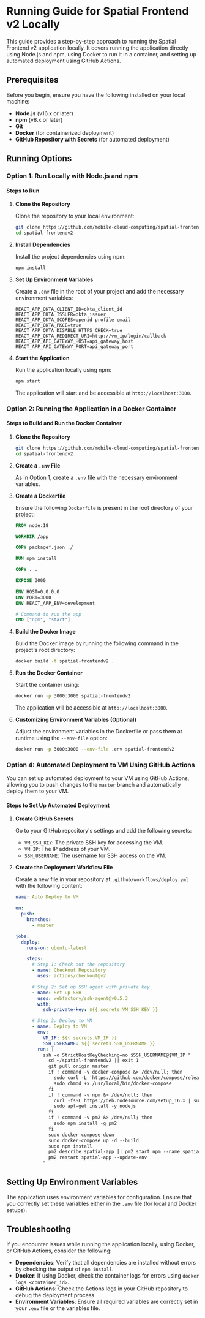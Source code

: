 # Running Guide for Spatial Frontend v2 Locally

This guide provides a step-by-step approach to running the Spatial Frontend v2 application locally. It covers running the application directly using Node.js and npm, using Docker to run it in a container, and setting up automated deployment using GitHub Actions.

## Prerequisites

Before you begin, ensure you have the following installed on your local machine:

- **Node.js** (v16.x or later)
- **npm** (v8.x or later)
- **Git**
- **Docker** (for containerized deployment)
- **GitHub Repository with Secrets** (for automated deployment)

## Running Options

### Option 1: Run Locally with Node.js and npm

#### Steps to Run

1. **Clone the Repository**

   Clone the repository to your local environment:

   ```bash
   git clone https://github.com/mobile-cloud-computing/spatial-frontendv2.git
   cd spatial-frontendv2
   ```

2. **Install Dependencies**

   Install the project dependencies using npm:

   ```bash
   npm install
   ```

3. **Set Up Environment Variables**

   Create a `.env` file in the root of your project and add the necessary environment variables:

   ```env
   REACT_APP_OKTA_CLIENT_ID=okta_client_id
   REACT_APP_OKTA_ISSUER=okta_issuer
   REACT_APP_OKTA_SCOPES=openid profile email
   REACT_APP_OKTA_PKCE=true
   REACT_APP_OKTA_DISABLE_HTTPS_CHECK=true
   REACT_APP_OKTA_REDIRECT_URI=http://vm_ip/login/callback
   REACT_APP_API_GATEWAY_HOST=api_gateway_host
   REACT_APP_API_GATEWAY_PORT=api_gateway_port
   ```

4. **Start the Application**

   Run the application locally using npm:

   ```bash
   npm start
   ```

   The application will start and be accessible at `http://localhost:3000`.

### Option 2: Running the Application in a Docker Container

#### Steps to Build and Run the Docker Container

1. **Clone the Repository**

   ```bash
   git clone https://github.com/mobile-cloud-computing/spatial-frontendv2.git
   cd spatial-frontendv2
   ```

2. **Create a `.env` File**

   As in Option 1, create a `.env` file with the necessary environment variables.

3. **Create a Dockerfile**

   Ensure the following `Dockerfile` is present in the root directory of your project:

   ```dockerfile
   FROM node:18

   WORKDIR /app

   COPY package*.json ./

   RUN npm install

   COPY . .

   EXPOSE 3000

   ENV HOST=0.0.0.0
   ENV PORT=3000
   ENV REACT_APP_ENV=development

   # Command to run the app
   CMD ["npm", "start"]
   ```

4. **Build the Docker Image**

   Build the Docker image by running the following command in the project's root directory:

   ```bash
   docker build -t spatial-frontendv2 .
   ```

5. **Run the Docker Container**

   Start the container using:

   ```bash
   docker run -p 3000:3000 spatial-frontendv2
   ```

   The application will be accessible at `http://localhost:3000`.

6. **Customizing Environment Variables (Optional)**

   Adjust the environment variables in the Dockerfile or pass them at runtime using the `--env-file` option:

   ```bash
   docker run -p 3000:3000 --env-file .env spatial-frontendv2
   ```

### Option 4: Automated Deployment to VM Using GitHub Actions

You can set up automated deployment to your VM using GitHub Actions, allowing you to push changes to the `master` branch and automatically deploy them to your VM.

#### Steps to Set Up Automated Deployment

1. **Create GitHub Secrets**

   Go to your GitHub repository's settings and add the following secrets:

   - `VM_SSH_KEY`: The private SSH key for accessing the VM.
   - `VM_IP`: The IP address of your VM.
   - `SSH_USERNAME`: The username for SSH access on the VM.

2. **Create the Deployment Workflow File**

   Create a new file in your repository at `.github/workflows/deploy.yml` with the following content:

   ```yaml
   name: Auto Deploy to VM

   on:
     push:
       branches:
         - master

   jobs:
     deploy:
       runs-on: ubuntu-latest

       steps:
         # Step 1: Check out the repository
         - name: Checkout Repository
           uses: actions/checkout@v2

         # Step 2: Set up SSH agent with private key
         - name: Set up SSH
           uses: webfactory/ssh-agent@v0.5.3
           with:
             ssh-private-key: ${{ secrets.VM_SSH_KEY }}

         # Step 3: Deploy to VM
         - name: Deploy to VM
           env:
             VM_IP: ${{ secrets.VM_IP }}
             SSH_USERNAME: ${{ secrets.SSH_USERNAME }}
           run: |
             ssh -o StrictHostKeyChecking=no $SSH_USERNAME@$VM_IP "
               cd ~/spatial-frontendv2 || exit 1
               git pull origin master
               if ! command -v docker-compose &> /dev/null; then
                 sudo curl -L 'https://github.com/docker/compose/releases/download/v2.1.1/docker-compose-$(uname -s)-$(uname -m)' -o /usr/local/bin/docker-compose
                 sudo chmod +x /usr/local/bin/docker-compose
               fi
               if ! command -v npm &> /dev/null; then
                 curl -fsSL https://deb.nodesource.com/setup_16.x | sudo -E bash -
                 sudo apt-get install -y nodejs
               fi
               if ! command -v pm2 &> /dev/null; then
                 sudo npm install -g pm2
               fi
               sudo docker-compose down
               sudo docker-compose up -d --build
               sudo npm install
               pm2 describe spatial-app || pm2 start npm --name spatial-app -- run start
               pm2 restart spatial-app --update-env
             "
   ```

## Setting Up Environment Variables

The application uses environment variables for configuration. Ensure that you correctly set these variables either in the `.env` file (for local and Docker setups).

## Troubleshooting

If you encounter issues while running the application locally, using Docker, or GitHub Actions, consider the following:

- **Dependencies**: Verify that all dependencies are installed without errors by checking the output of `npm install`.
- **Docker**: If using Docker, check the container logs for errors using `docker logs <container_id>`.
- **GitHub Actions**: Check the Actions logs in your GitHub repository to debug the deployment process.
- **Environment Variables**: Ensure all required variables are correctly set in your `.env` file or the variables file.

